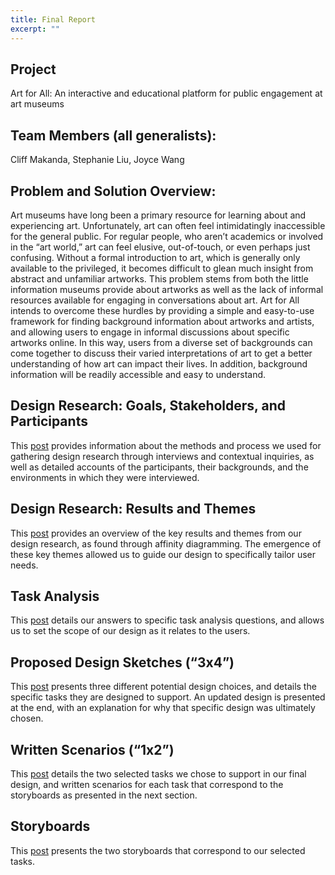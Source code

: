 ```yaml
---
title: Final Report
excerpt: ""
---
```


## Project
Art for All: An interactive and educational platform for public engagement at art museums

## Team Members (all generalists): 
Cliff Makanda, Stephanie Liu, Joyce Wang

## Problem and Solution Overview:
Art museums have long been a primary resource for learning about and experiencing art. Unfortunately, art can often feel intimidatingly inaccessible for the general public. For regular people, who aren’t academics or involved in the “art world,” art can feel elusive, out-of-touch, or even perhaps just confusing. Without a formal introduction to art, which is generally only available to the privileged, it becomes difficult to glean much insight from abstract and unfamiliar artworks. This problem stems from both the little information museums provide about artworks as well as the lack of informal resources available for engaging in conversations about art. Art for All intends to overcome these hurdles by providing a simple and easy-to-use framework for finding background information about artworks and artists, and allowing users to engage in informal discussions about specific artworks online. In this way, users from a diverse set of backgrounds can come together to discuss their varied interpretations of art to get a better understanding of how art can impact their lives. In addition, background information will be readily accessible and easy to understand. 

## Design Research: Goals, Stakeholders, and Participants

This [post](../design-research-goals-stakeholders-and-participants) provides information about the methods and process we used for gathering design research through interviews and contextual inquiries, as well as detailed accounts of the participants, their backgrounds, and the environments in which they were interviewed.

## Design Research: Results and Themes

This [post](../design-research-results-and-themes) provides an overview of the key results and themes from our design research, as found through affinity diagramming. The emergence of these key themes allowed us to guide our design to specifically tailor user needs. 

## Task Analysis

This [post](../task-analysis) details our answers to specific task analysis questions, and allows us to set the scope of our design as it relates to the users. 

## Proposed Design Sketches (“3x4”)

This [post](../Proposed-Design-Sketches-3-x-4) presents three different potential design choices, and details the specific tasks they are designed to support. An updated design is presented at the end, with an explanation for why that specific design was ultimately chosen. 

## Written Scenarios (“1x2”)

This [post](../Written-Scenarios-1-x-2) details the two selected tasks we chose to support in our final design, and written scenarios for each task that correspond to the storyboards as presented in the next section.

## Storyboards

This [post](../Storyboards) presents the two storyboards that correspond to our selected tasks.


